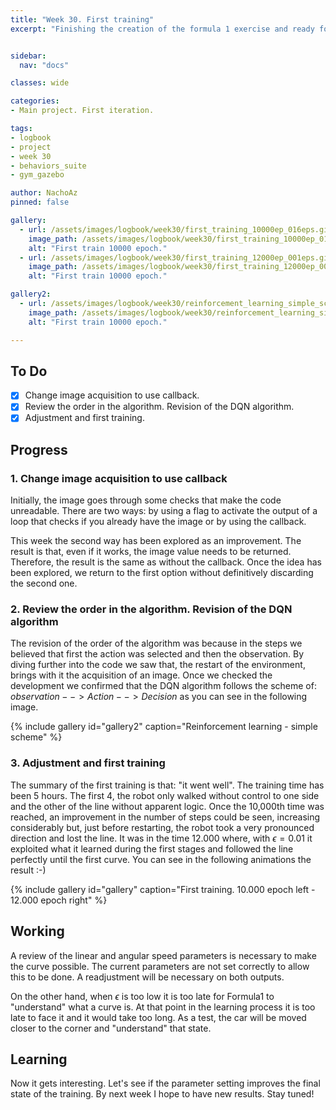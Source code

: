```yaml
---
title: "Week 30. First training"
excerpt: "Finishing the creation of the formula 1 exercise and ready for testing."


sidebar:
  nav: "docs"

classes: wide

categories:
- Main project. First iteration.

tags:
- logbook
- project
- week 30
- behaviors_suite
- gym_gazebo

author: NachoAz
pinned: false

gallery:
  - url: /assets/images/logbook/week30/first_training_10000ep_016eps.gif
    image_path: /assets/images/logbook/week30/first_training_10000ep_016eps.gif
    alt: "First train 10000 epoch."
  - url: /assets/images/logbook/week30/first_training_12000ep_001eps.gif
    image_path: /assets/images/logbook/week30/first_training_12000ep_001eps.gif
    alt: "First train 10000 epoch."

gallery2:
  - url: /assets/images/logbook/week30/reinforcement_learning_simple_scheme.png
    image_path: /assets/images/logbook/week30/reinforcement_learning_simple_scheme.png
    alt: "First train 10000 epoch."

---
```


## To Do

- [X] Change image acquisition to use callback.
- [X] Review the order in the algorithm. Revision of the DQN algorithm.
- [X] Adjustment and first training.

## Progress

### 1. Change image acquisition to use callback

Initially, the image goes through some checks that make the code unreadable. There are two ways: by using a flag to activate the output of a loop that checks if you already have the image or by using the callback. 

This week the second way has been explored as an improvement. The result is that, even if it works, the image value needs to be returned. Therefore, the result is the same as without the callback. Once the idea has been explored, we return to the first option without definitively discarding the second one.

### 2. Review the order in the algorithm. Revision of the DQN algorithm

The revision of the order of the algorithm was because in the steps we believed that first the action was selected and then the observation. By diving further into the code we saw that, the restart of the environment, brings with it the acquisition of an image. Once we checked the development we confirmed that the DQN algorithm follows the scheme of: $observation --> Action --> Decision$ as you can see in the following image.

{% include gallery id="gallery2" caption="Reinforcement learning - simple scheme" %}

### 3. Adjustment and first training

The summary of the first training is that: "it went well". The training time has been 5 hours. The first 4, the robot only walked without control to one side and the other of the line without apparent logic. Once the 10,000th time was reached, an improvement in the number of steps could be seen, increasing considerably but, just before restarting, the robot took a very pronounced direction and lost the line. It was in the time 12.000 where, with $\epsilon = 0.01$ it exploited what it learned during the first stages and followed the line perfectly until the first curve. You can see in the following animations the result :-)

{% include gallery id="gallery" caption="First training. 10.000 epoch left - 12.000 epoch right" %}

## Working

A review of the linear and angular speed parameters is necessary to make the curve possible. The current parameters are not set correctly to allow this to be done. A readjustment will be necessary on both outputs.

On the other hand, when $\epsilon$ is too low it is too late for Formula1 to "understand" what a curve is. At that point in the learning process it is too late to face it and it would take too long. As a test, the car will be moved closer to the corner and "understand" that state. 

## Learning

Now it gets interesting. Let's see if the parameter setting improves the final state of the training. By next week I hope to have new results. Stay tuned!